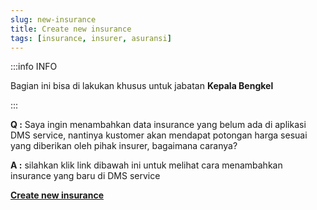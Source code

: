 ```yaml
---
slug: new-insurance
title: Create new insurance
tags: [insurance, insurer, asuransi]
---
```


:::info INFO

Bagian ini bisa di lakukan khusus untuk jabatan **Kepala Bengkel**

:::

**Q :** Saya ingin menambahkan data insurance yang belum ada di aplikasi DMS service, nantinya kustomer akan mendapat potongan harga sesuai yang diberikan oleh pihak insurer, bagaimana caranya?

**A :** silahkan klik link dibawah ini untuk melihat cara menambahkan insurance yang baru di DMS service

**[Create new insurance](https://dms-service.netlify.app/docs/general#insurance)**